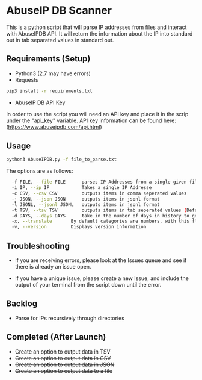 # AbuseIP DB Scanner

This is a python script that will parse IP addresses from files and interact with AbuseIPDB API. It will return the information about the IP into standard out in tab separated values in standard out.

## Requirements (Setup)

- Python3 (2.7 may have errors)
- Requests

``` BASH
pip3 install -r requirements.txt
```

- AbuseIP DB API Key

In order to use the script you will need an API key and place it in the scrip under the "api_key" variable. API key information can be found here: (https://www.abuseipdb.com/api.html)

## Usage

``` BASH
python3 AbuseIPDB.py -f file_to_parse.txt
```

 The options are as follows:

``` BASH
  -f FILE, --file FILE  	parses IP Addresses from a single given file
  -i IP, --ip IP        	Takes a single IP Addresse
  -c CSV, --csv CSV     	outputs items in comma seperated values
  -j JSON, --json JSON  	outputs items in jsonl format
  -l JSONL, --jsonl JSONL	outputs items in jsonl format
  -t TSV, --tsv TSV     	outputs items in tab seperated values (Default)
  -d DAYS, --days DAYS  	take in the number of days in history to go back for IP reports. Default: 30 Days
  -x, --translate       By default categories are numbers, with this flag it will convert them to text
  -v, --version			Displays version information
```

## Troubleshooting

- If you are receiving errors, please look at the Issues queue and see if there is already an issue open.

- If you have a unique issue, please create a new Issue, and include the output of your terminal from the script down until the error.

## Backlog

- Parse for IPs recursively through directories

## Completed (After Launch)

- ~~Create an option to output data in TSV~~
- ~~Create an option to output data in CSV~~
- ~~Create an option to output data in JSON~~
- ~~Create an option to output data to a file~~
